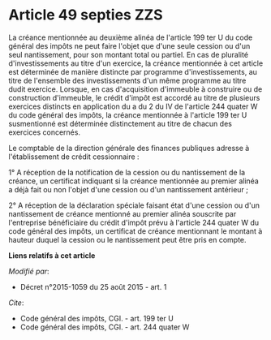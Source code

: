 # Article 49 septies ZZS

La créance mentionnée au deuxième alinéa de l'article 199 ter U du code général des impôts ne peut faire l'objet que d'une
seule cession ou d'un seul nantissement, pour son montant total ou partiel. En cas de pluralité d'investissements au titre
d'un exercice, la créance mentionnée à cet article est déterminée de manière distincte par programme d'investissements, au
titre de l'ensemble des investissements d'un même programme au titre dudit exercice. Lorsque, en cas d'acquisition d'immeuble
à construire ou de construction d'immeuble, le crédit d'impôt est accordé au titre de plusieurs exercices distincts en
application du a du 2 du IV de l'article 244 quater W du code général des impôts, la créance mentionnée à l'article 199 ter U
susmentionné est déterminée distinctement au titre de chacun des exercices concernés.

Le comptable de la direction générale des finances publiques adresse à l'établissement de crédit cessionnaire :

1° A réception de la notification de la cession ou du nantissement de la créance, un certificat indiquant si la créance
mentionnée au premier alinéa a déjà fait ou non l'objet d'une cession ou d'un nantissement antérieur ;

2° A réception de la déclaration spéciale faisant état d'une cession ou d'un nantissement de créance mentionné au premier
alinéa souscrite par l'entreprise bénéficiaire du crédit d'impôt prévu à l'article 244 quater W du code général des impôts,
un certificat de créance mentionnant le montant à hauteur duquel la cession ou le nantissement peut être pris en compte.

**Liens relatifs à cet article**

_Modifié par_:

  - Décret n°2015-1059 du 25 août 2015 - art. 1

_Cite_:

  - Code général des impôts, CGI. - art. 199 ter U
  - Code général des impôts, CGI. - art. 244 quater W
